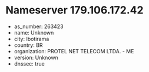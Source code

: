 # Nameserver 179.106.172.42

* as_number: 263423
* name: Unknown
* city: Ibotirama
* country: BR
* organization: PROTEL NET TELECOM LTDA. - ME
* version: Unknown
* dnssec: true
